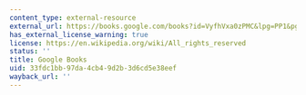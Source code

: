 ```yaml
---
content_type: external-resource
external_url: https://books.google.com/books?id=VyfhVxa0zPMC&lpg=PP1&pg=PA69#v=onepage&q&f=false
has_external_license_warning: true
license: https://en.wikipedia.org/wiki/All_rights_reserved
status: ''
title: Google Books
uid: 33fdc1bb-97da-4cb4-9d2b-3d6cd5e38eef
wayback_url: ''
---
```

